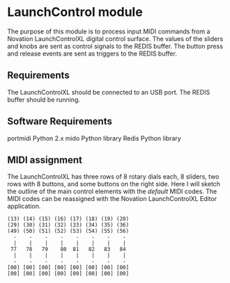 LaunchControl module
====================

The purpose of this module is to process input MIDI commands from a Novation LaunchControlXL digital control surface. The values of the sliders and knobs are sent as control signals to the REDIS buffer. The button press and release events are sent as triggers to the REDIS buffer.

## Requirements

The LaunchControlXL should be connected to an USB port.
The REDIS buffer should be running.

## Software Requirements

portmidi
Python 2.x
mido Python library
Redis Python library

## MIDI assignment

The LaunchControlXL has three rows of 8 rotary dials each, 8 sliders, two rows with 8 buttons, and some buttons on the right side. Here I will sketch the outline of the main control elements with the *default* MIDI codes. The MIDI codes can be reassigned with the Novation LaunchControlXL Editor application.

```
(13) (14) (15) (16) (17) (18) (19) (20)
(29) (30) (31) (32) (33) (34) (35) (36)
(49) (50) (51) (52) (53) (54) (55) (56)
  -    -    -    -    -    -    -    -
  |    |    |    |    |    |    |    |
 77   78   79    80  81   82   83   84
  |    |    |    |    |    |    |    |
  -    -    -    -    -    -    -    -
[00] [00] [00] [00] [00] [00] [00] [00]
[00] [00] [00] [00] [00] [00] [00] [00]
```
